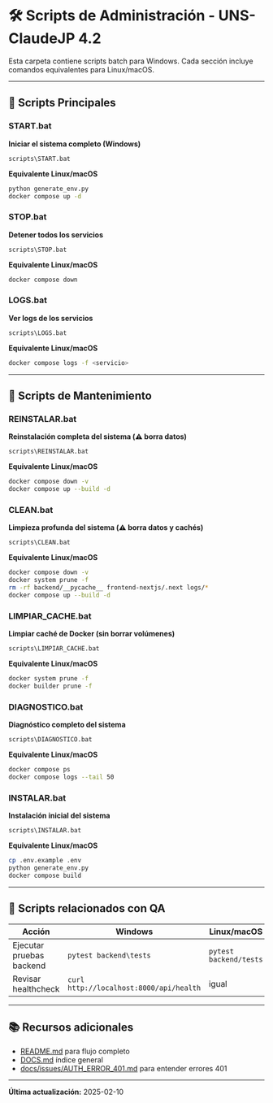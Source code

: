 # 🛠️ Scripts de Administración - UNS-ClaudeJP 4.2

Esta carpeta contiene scripts batch para Windows. Cada sección incluye comandos equivalentes para Linux/macOS.

---

## 🚀 Scripts Principales

### START.bat
**Iniciar el sistema completo (Windows)**

```batch
scripts\START.bat
```

**Equivalente Linux/macOS**

```bash
python generate_env.py
docker compose up -d
```

### STOP.bat
**Detener todos los servicios**

```batch
scripts\STOP.bat
```

**Equivalente Linux/macOS**

```bash
docker compose down
```

### LOGS.bat
**Ver logs de los servicios**

```batch
scripts\LOGS.bat
```

**Equivalente Linux/macOS**

```bash
docker compose logs -f <servicio>
```

---

## 🔧 Scripts de Mantenimiento

### REINSTALAR.bat
**Reinstalación completa del sistema (⚠️ borra datos)**

```batch
scripts\REINSTALAR.bat
```

**Equivalente Linux/macOS**

```bash
docker compose down -v
docker compose up --build -d
```

### CLEAN.bat
**Limpieza profunda del sistema (⚠️ borra datos y cachés)**

```batch
scripts\CLEAN.bat
```

**Equivalente Linux/macOS**

```bash
docker compose down -v
docker system prune -f
rm -rf backend/__pycache__ frontend-nextjs/.next logs/*
docker compose up --build -d
```

### LIMPIAR_CACHE.bat
**Limpiar caché de Docker (sin borrar volúmenes)**

```batch
scripts\LIMPIAR_CACHE.bat
```

**Equivalente Linux/macOS**

```bash
docker system prune -f
docker builder prune -f
```

### DIAGNOSTICO.bat
**Diagnóstico completo del sistema**

```batch
scripts\DIAGNOSTICO.bat
```

**Equivalente Linux/macOS**

```bash
docker compose ps
docker compose logs --tail 50
```

### INSTALAR.bat
**Instalación inicial del sistema**

```batch
scripts\INSTALAR.bat
```

**Equivalente Linux/macOS**

```bash
cp .env.example .env
python generate_env.py
docker compose build
```

---

## 🧪 Scripts relacionados con QA

| Acción | Windows | Linux/macOS |
|--------|---------|-------------|
| Ejecutar pruebas backend | `pytest backend\tests` | `pytest backend/tests` |
| Revisar healthcheck | `curl http://localhost:8000/api/health` | igual |

---

## 📚 Recursos adicionales

- [README.md](../README.md) para flujo completo
- [DOCS.md](../DOCS.md) índice general
- [docs/issues/AUTH_ERROR_401.md](../docs/issues/AUTH_ERROR_401.md) para entender errores 401

---

**Última actualización:** 2025-02-10
